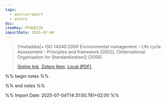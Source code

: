 ```yaml
---
tags:
  - source/report
  - zotero
doi: 
itemKey: PY4GDI2U
importDate: 2025-07-04
---
```

>[!metadata]+
> ISO 14040:2006 Environmental management - Life cycle Assessment - Principles and framework
> [[ISO]], 
> [[International Organisation for Standardization]] (2006)
> 
> [Online link](), [Zotero Item](zotero://select/library/items/PY4GDI2U), [Local (PDF)](file://C:/Users/aburg/Documents/references/zotero/storage/HJFUXRGW/_ISO14040_ENG.pdf), 

%% begin notes %%

%% end notes %%

%% Import Date: 2025-07-04T14:31:00.781+02:00 %%
